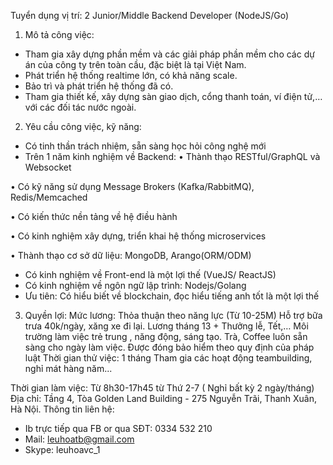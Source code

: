 Tuyển dụng vị trí: 2 Junior/Middle Backend Developer (NodeJS/Go)

1.	Mô tả công việc: 
- Tham gia xây dựng phần mềm và các giải pháp phần mềm cho các dự án của công ty trên toàn cầu, đặc biệt là tại Việt Nam.
- Phát triển hệ thống realtime lớn, có khả năng scale.
- Bảo trì và phát triển hệ thống đã có.
- Tham gia thiết kế, xây dựng sàn giao dịch, cổng thanh toán, ví điện tử,… với các đối tác nước ngoài.

2.	Yêu cầu công việc, kỹ năng:
- Có tinh thần trách nhiệm, sẵn sàng học hỏi công nghệ mới
- Trên 1 năm kinh nghiệm về Backend:
•	Thành thạo RESTful/GraphQL và Websocket

•	Có kỹ năng sử dụng Message Brokers (Kafka/RabbitMQ), Redis/Memcached

•	Có kiến thức nền tảng về hệ điều hành

•	Có kinh nghiệm xây dựng, triển khai hệ thống microservices

•	Thành thạo cơ sở dữ liệu: MongoDB, Arango(ORM/ODM)
- Có kinh nghiệm về Front-end là một lợi thế (VueJS/ ReactJS)
- Có kinh nghiệm về ngôn ngữ lập trình: Nodejs/Golang
- Ưu tiên: Có hiểu biết về blockchain, đọc hiểu tiếng anh tốt là một lợi thế

3.	Quyền lợi:
 	Mức lương: Thỏa thuận theo năng lực (Từ 10-25M)
 	Hỗ trợ bữa trưa 40k/ngày, xăng xe đi lại.
 	Lương tháng 13 + Thưởng lễ, Tết,…
 	Môi trường làm việc trẻ trung , năng động, sáng tạo.
 	Trà, Coffee luôn sẵn sàng cho ngày làm việc.
 	Được đóng bảo hiểm theo quy định của pháp luật
 	Thời gian thử việc: 1 tháng
 	Tham gia các hoạt động teambuilding, nghỉ mát hàng năm...

 Thời gian làm việc: Từ 8h30-17h45 từ Thứ 2-7 ( Nghỉ bất kỳ 2 ngày/tháng)
Địa chỉ: Tầng 4, Tòa Golden Land Building - 275 Nguyễn Trãi, Thanh Xuân, Hà Nội.
      Thông tin liên hệ:
- Ib trực tiếp qua FB or qua SĐT: 0334 532 210
- Mail: leuhoatb@gmail.com                                   
- Skype: leuhoavc_1

